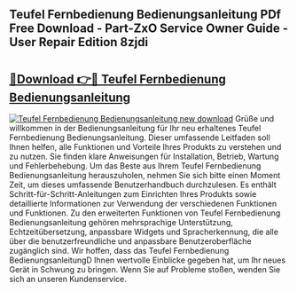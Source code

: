 ## Teufel Fernbedienung Bedienungsanleitung PDf Free Download - Part-ZxO Service Owner Guide - User Repair Edition 8zjdi

# <h2><a href="http://df4rzuh.blite.top/?on=Teufel+Fernbedienung+Bedienungsanleitung">🔗Download 👉🔴 Teufel Fernbedienung Bedienungsanleitung</a></h2>

[![Teufel Fernbedienung Bedienungsanleitung new download](https://i.imgur.com/lujVjoI.png)](http://df4rzuh.blite.top/?on=Teufel+Fernbedienung+Bedienungsanleitung)
Grüße und willkommen in der Bedienungsanleitung für Ihr neu erhaltenes Teufel Fernbedienung Bedienungsanleitung. Dieser umfassende Leitfaden soll Ihnen helfen, alle Funktionen und Vorteile Ihres Produkts zu verstehen und zu nutzen. Sie finden klare Anweisungen für Installation, Betrieb, Wartung und Fehlerbehebung. Um das Beste aus Ihrem Teufel Fernbedienung Bedienungsanleitung herauszuholen, nehmen Sie sich bitte einen Moment Zeit, um dieses umfassende Benutzerhandbuch durchzulesen. Es enthält Schritt-für-Schritt-Anleitungen zum Einrichten Ihres Produkts sowie detaillierte Informationen zur Verwendung der verschiedenen Funktionen und Funktionen. Zu den erweiterten Funktionen von Teufel Fernbedienung Bedienungsanleitung gehören mehrsprachige Unterstützung, Echtzeitübersetzung, anpassbare Widgets und Spracherkennung, die alle über die benutzerfreundliche und anpassbare Benutzeroberfläche zugänglich sind. Wir hoffen, dass das Teufel Fernbedienung BedienungsanleitungD Ihnen wertvolle Einblicke gegeben hat, um Ihr neues Gerät in Schwung zu bringen. Wenn Sie auf Probleme stoßen, wenden Sie sich an unseren Kundenservice.
